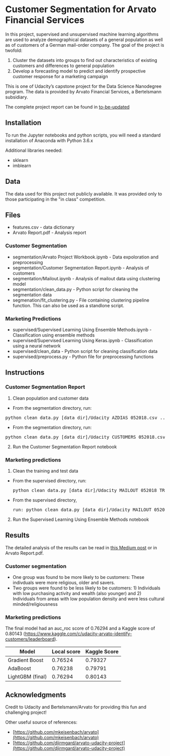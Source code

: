 # Customer Segmentation for Arvato Financial Services

In this project, supervised and unsupervised machine learning algorithms are used to analyze demographical datasets of a general population as well as of customers of a German mail-order company. The goal of the project is twofold:

1. Cluster the datasets into groups to find out characteristics of existing customers and differences to general population
2. Develop a forecasting model to predict and identify prospective customer response for a marketing campaign

This is one of Udacity’s capstone project for the Data Science Nanodegree program. The data is provided by Arvato Financial Services, a Bertelsmann subsidiary.

The complete project report can be found in [to-be-updated](to-be-updated)

## Installation
To run the Jupyter notebooks and python scripts, you will need a standard installation of Anaconda with Python 3.6.x

Additional libraries needed:
- sklearn
- imblearn

## Data
The data used for this project not publicly available. It was provided only to those participating in the "in class" competition.

## Files
- features.csv - data dictionary
- Arvato Report.pdf - Analysis report

### Customer Segmentation
- segmentation/Arvato Project Workbook.ipynb - Data expoloration and preprocessing
- segmentation/Customer Segmentation Report.ipynb - Analysis of customers
- segmentation/Mailout.ipynb - Analysis of mailout data using clustering model
- segmentation/clean_data.py - Python script for cleaning the segmentation data
- segmenation/fit_clustering.py - File containing clustering pipeline function. This can also be used as a standlone script.

### Marketing Predictions
- supervised/Supervised Learning Using Ensemble Methods.ipynb - Classification using ensemble methods
- supervised/Supervised Learning Using Keras.ipynb - Classification using a neural network
- supervised/clean_data - Python script for cleaning classification data
- supervised/preprocess.py - Python file for preprocessing functions

## Instructions
### Customer Segmentation Report
1. Clean population and customer data

  - From the segmentation directory, run:
  <pre>python clean_data.py [data_dir]/Udacity_AZDIAS_052018.csv ../features.csv</pre>

  - From the segmentation directory, run:
  <pre>python clean_data.py [data_dir]/Udacity_CUSTOMERS_052018.csv.csv ../features.csv</pre>

2. Run the Customer Segmentation Report notebook

### Marketing predictions
1. Clean the training and test data
- From the supervised directory, run:
  <pre>python clean_data.py [data_dir]/Udacity_MAILOUT_052018_TRAIN.csv ../features.csv</pre>

- From the supervised directory,
  <pre>run: python clean_data.py [data_dir]/Udacity_MAILOUT_052018_TEST.csv ../features.csv</pre>

2. Run the Supervised Learning Using Ensemble Methods notebook

## Results
The detailed analysis of the results can be read in [this Medium post](https://medium.com/@mei.eisenbach/arvato-bertelsmann-customer-analysis-ae1aac59a1ef) or in Arvato Report.pdf.

### Customer segmentation
- One group was found to be more likely to be customers: These indivduals were more religious, older and savers.
- Two groups were found to be less likely to be customers: 1) Individuals with low purchasing activity and wealth (also younger) and 2) Individuals from areas with low population density and were less cultural minded/religiousness

### Marketing predictions
The final model had an auc_roc score of 0.76294 and a Kaggle score of 0.80143 (https://www.kaggle.com/c/udacity-arvato-identify-customers/leaderboard).

Model | Local score |Kaggle Score
--- | --- | ---
Gradient Boost | 0.76524 | 0.79327
AdaBoost | 0.76238 | 0.79791
LightGBM (final) | 0.76294 | 0.80143


## Acknowledgments

Credit to Udacity and Bertelsmann/Arvato for providing this fun and challenging project!

Other useful source of references:
 + [https://github.com/mkeisenbach/arvato](https://github.com/mkeisenbach/arvato)
 + [https://github.com/djirmgard/arvato-udacity-project](https://github.com/djirmgard/arvato-udacity-project)
